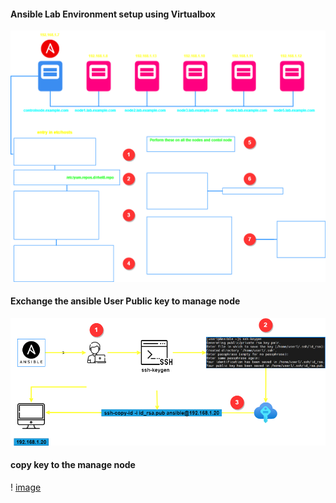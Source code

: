 

<h4>Ansible Lab Environment setup using Virtualbox</h4>

![image](https://github.com/vijayendrar/devsecops/blob/main/Ansible/images/setup.png)

<h4>Exchange the ansible User Public key to manage node</h4>

![image](https://github.com/vijayendrar/devsecops/blob/main/Ansible/images/sshkey.png)

<h4>copy key to the manage node</h4>

! [image](https://github.com/vijayendrar/devsecops/blob/main/Ansible/images/keytonode.gif)
